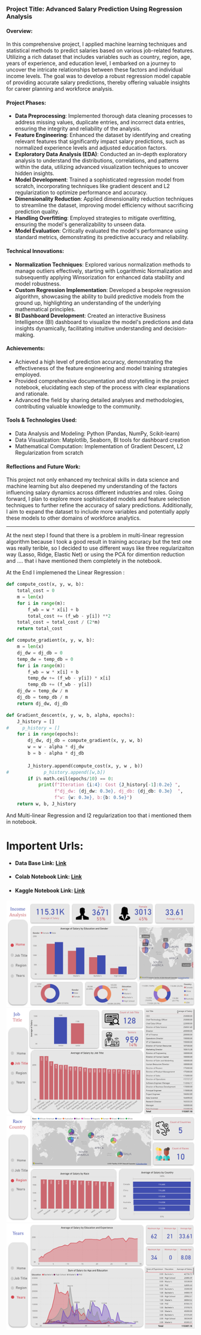 ### Project Title: Advanced Salary Prediction Using Regression Analysis

#### Overview:
In this comprehensive project, I applied machine learning techniques and statistical methods to predict salaries based on various job-related features. Utilizing a rich dataset that includes variables such as country, region, age, years of experience, and education level, I embarked on a journey to uncover the intricate relationships between these factors and individual income levels. The goal was to develop a robust regression model capable of providing accurate salary predictions, thereby offering valuable insights for career planning and workforce analysis.

#### Project Phases:

- **Data Preprocessing**: Implemented thorough data cleaning processes to address missing values, duplicate entries, and incorrect data entries, ensuring the integrity and reliability of the analysis.
- **Feature Engineering**: Enhanced the dataset by identifying and creating relevant features that significantly impact salary predictions, such as normalized experience levels and adjusted education factors.
- **Exploratory Data Analysis (EDA)**: Conducted an in-depth exploratory analysis to understand the distributions, correlations, and patterns within the data, utilizing advanced visualization techniques to uncover hidden insights.
- **Model Development**: Trained a sophisticated regression model from scratch, incorporating techniques like gradient descent and L2 regularization to optimize performance and accuracy.
- **Dimensionality Reduction**: Applied dimensionality reduction techniques to streamline the dataset, improving model efficiency without sacrificing prediction quality.
- **Handling Overfitting**: Employed strategies to mitigate overfitting, ensuring the model's generalizability to unseen data.
- **Model Evaluation**: Critically evaluated the model's performance using standard metrics, demonstrating its predictive accuracy and reliability.

#### Technical Innovations:

- **Normalization Techniques**: Explored various normalization methods to manage outliers effectively, starting with Logarithmic Normalization and subsequently applying Winsorization for enhanced data stability and model robustness.
- **Custom Regression Implementation**: Developed a bespoke regression algorithm, showcasing the ability to build predictive models from the ground up, highlighting an understanding of the underlying mathematical principles.
- **BI Dashboard Development**: Created an interactive Business Intelligence (BI) dashboard to visualize the model's predictions and data insights dynamically, facilitating intuitive understanding and decision-making.

#### Achievements:

- Achieved a high level of prediction accuracy, demonstrating the effectiveness of the feature engineering and model training strategies employed.
- Provided comprehensive documentation and storytelling in the project notebook, elucidating each step of the process with clear explanations and rationale.
- Advanced the field by sharing detailed analyses and methodologies, contributing valuable knowledge to the community.

#### Tools & Technologies Used:

- Data Analysis and Modeling: Python (Pandas, NumPy, Scikit-learn)
- Data Visualization: Matplotlib, Seaborn, BI tools for dashboard creation
- Mathematical Computation: Implementation of Gradient Descent, L2 Regularization from scratch

#### Reflections and Future Work:

This project not only enhanced my technical skills in data science and machine learning but also deepened my understanding of the factors influencing salary dynamics across different industries and roles. Going forward, I plan to explore more sophisticated models and feature selection techniques to further refine the accuracy of salary predictions. Additionally, I aim to expand the dataset to include more variables and potentially apply these models to other domains of workforce analytics.

---


At the next step I found that there is a problem in multi-linear regression algorithm because I took a good result in training accuracy but the test one was really terible, so I decided to use different ways like three regularizaiton way (Lasso, Ridge, Elastic Net) or using the PCA for dimention reduction and .... that i have mentioned them completely in the notebook.

At the End I implemened the Linear Regression :
```python
def compute_cost(x, y, w, b):
    total_cost = 0
    m = len(x)
    for i in range(m):
        f_wb = w * x[i] + b
        total_cost += (f_wb - y[i]) **2
    total_cost = total_cost / (2*m)
    return total_cost
```
```python
def compute_gradient(x, y, w, b):
    m = len(x)
    dj_dw = dj_db = 0
    temp_dw = temp_db = 0
    for i in range(m):
        f_wb = w * x[i] + b
        temp_dw += (f_wb - y[i]) * x[i]
        temp_db += (f_wb - y[i])
    dj_dw = temp_dw / m
    dj_db = temp_db / m
    return dj_dw, dj_db
```

```python
def Gradient_descent(x, y, w, b, alpha, epochs):  
    J_history = []
#     p_history = []
    for i in range(epochs):
        dj_dw, dj_db = compute_gradient(x, y, w, b)
        w = w - alpha * dj_dw
        b = b - alpha * dj_db
        
        J_history.append(compute_cost(x, y, w , b))
#             p_history.append([w,b])
        if i% math.ceil(epochs/10) == 0:
            print(f"Iteration {i:4}: Cost {J_history[-1]:0.2e} ",
                  f"dj_dw: {dj_dw: 0.3e}, dj_db: {dj_db: 0.3e}  ",
                  f"w: {w: 0.3e}, b:{b: 0.5e}")
    return w, b, J_history
```
And Multi-linear Regression and l2 regularization too that i mentioned them in notebook.
# Importent Urls:

+ <h4>Data Base Link: <a href="https://www.kaggle.com/datasets/amirmahdiabbootalebi/salary-by-job-title-and-country">Link</a></h4>
+ <h4>Colab Notebook Link: <a href="https://colab.research.google.com/drive/1mVqH1VBxk9l5MzJLjwQ8m6CwF6QqRHXf?usp=sharing">Link</a></h4>
+ <h4>Kaggle Notebook Link: <a href="https://www.kaggle.com/code/amirmahdiabbootalebi/with-this-notebook-you-don-t-need-any-courses">Link</a></h4>

![Page 1](img/firstpage.png)
![Page 2](img/secondpage.png)
![Page 3](img/thirdpage.png)
![Page 4](img/forthpage.png)
